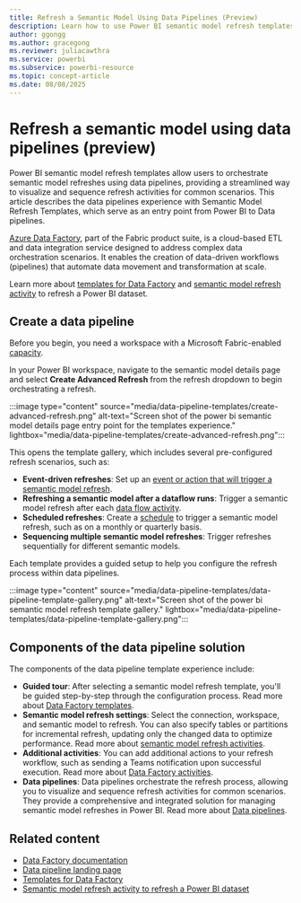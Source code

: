 ```yaml
---
title: Refresh a Semantic Model Using Data Pipelines (Preview)
description: Learn how to use Power BI semantic model refresh templates with Fabric data pipelines. 
author: ggongg
ms.author: gracegong
ms.reviewer: juliacawthra
ms.service: powerbi
ms.subservice: powerbi-resource
ms.topic: concept-article
ms.date: 08/08/2025
---
```

# Refresh a semantic model using data pipelines (preview)

Power BI semantic model refresh templates allow users to orchestrate semantic model refreshes using data pipelines, providing a streamlined way to visualize and sequence refresh activities for common scenarios. This article describes the data pipelines experience with Semantic Model Refresh Templates, which serve as an entry point from Power BI to Data pipelines. 

[Azure Data Factory](/fabric/data-factory/data-factory-overview), part of the Fabric product suite, is a cloud-based ETL and data integration service designed to address complex data orchestration scenarios. It enables the creation of data-driven workflows (pipelines) that automate data movement and transformation at scale.

Learn more about [templates for Data Factory](/fabric/data-factory/templates) and [semantic model refresh activity](/fabric/data-factory/semantic-model-refresh-activity) to refresh a Power BI dataset. 

## Create a data pipeline

Before you begin, you need a workspace with a Microsoft Fabric-enabled [capacity](/fabric/enterprise/licenses#capacity).

In your Power BI workspace, navigate to the semantic model details page and select **Create Advanced Refresh** from the refresh dropdown to begin orchestrating a refresh. 

:::image type="content" source="media/data-pipeline-templates/create-advanced-refresh.png" alt-text="Screen shot of the power bi semantic model details page entry point for the templates experience." lightbox="media/data-pipeline-templates/create-advanced-refresh.png":::

This opens the template gallery, which includes several pre-configured refresh scenarios, such as:

* **Event-driven refreshes**: Set up an [event or action that will trigger a semantic model refresh](/fabric/data-factory/pipeline-storage-event-triggers). 
* **Refreshing a semantic model after a dataflow runs**: Trigger a semantic model refresh after each [data flow activity](/fabric/data-factory/dataflow-activity). 
* **Scheduled refreshes**: Create a [schedule](/fabric/data-factory/pipeline-runs) to trigger a semantic model refresh, such as on a monthly or quarterly basis. 
* **Sequencing multiple semantic model refreshes**: Trigger refreshes sequentially for different semantic models. 

Each template provides a guided setup to help you configure the refresh process within data pipelines.

:::image type="content" source="media/data-pipeline-templates/data-pipeline-template-gallery.png" alt-text="Screen shot of the power bi semantic model refresh template gallery." lightbox="media/data-pipeline-templates/data-pipeline-template-gallery.png":::

## Components of the data pipeline solution

The components of the data pipeline template experience include:

* **Guided tour**: After selecting a semantic model refresh template, you'll be guided step-by-step through the configuration process. Read more about [Data Factory templates](/fabric/data-factory/templates).
* **Semantic model refresh settings**: Select the connection, workspace, and semantic model to refresh. You can also specify tables or partitions for incremental refresh, updating only the changed data to optimize performance. Read more about [semantic model refresh activities](/fabric/data-factory/semantic-model-refresh-activity).
* **Additional activities**: You can add additional actions to your refresh workflow, such as sending a Teams notification upon successful execution. Read more about [Data Factory activities](/fabric/data-factory/activity-overview). 
* **Data pipelines**: Data pipelines orchestrate the refresh process, allowing you to visualize and sequence refresh activities for common scenarios. They provide a comprehensive and integrated solution for managing semantic model refreshes in Power BI. Read more about [Data pipelines](/fabric/data-factory/pipeline-landing-page). 

## Related content

* [Data Factory documentation](/fabric/data-factory/)
* [Data pipeline landing page](/fabric/data-factory/pipeline-landing-page)
* [Templates for Data Factory](/fabric/data-factory/templates)
* [Semantic model refresh activity to refresh a Power BI dataset](/fabric/data-factory/semantic-model-refresh-activity)


